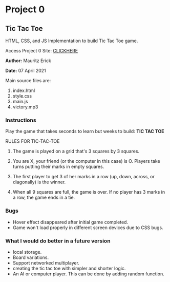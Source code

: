 # Project 0

## Tic Tac Toe

HTML, CSS, and JS Implementation to build Tic Tac Toe game.

Access Project 0 Site: [CLICKHERE](https://mauritzerick.github.io/project0/) 

**Author:**  Mauritz Erick

**Date:** 07 April 2021

Main source files are: 

1. index.html
2. style.css
3. main.js
4. victory.mp3

### Instructions ###
Play the game that takes seconds to learn but weeks to build: **TIC TAC TOE**

RULES FOR TIC-TAC-TOE

1. The game is played on a grid that's 3 squares by 3 squares.

2. You are X, your friend (or the computer in this case) is O. Players take turns putting their marks in empty squares.

3. The first player to get 3 of her marks in a row (up, down, across, or diagonally) is the winner.

4. When all 9 squares are full, the game is over. If no player has 3 marks in a row, the game ends in a tie.


### Bugs
* Hover effect disappeared after initial game completed.
* Game won't load properly in different screen devices due to CSS bugs.

### What I would do better in a future version
* local storage.
* Board variations.
* Support networked multiplayer.
* creating the tic tac toe with simpler and shorter logic.
* An AI or computer player. This can be done by adding random function.
